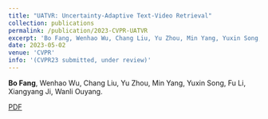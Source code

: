 ```yaml
---
title: "UATVR: Uncertainty-Adaptive Text-Video Retrieval"
collection: publications
permalink: /publication/2023-CVPR-UATVR
excerpt: 'Bo Fang, Wenhao Wu, Chang Liu, Yu Zhou, Min Yang, Yuxin Song, Fu Li, Xiangyang Ji, Wanli Ouyang.'
date: 2023-05-02
venue: 'CVPR'
info: '(CVPR23 submitted, under review)'
---
```

<b>Bo Fang</b>, Wenhao Wu, Chang Liu, Yu Zhou, Min Yang, Yuxin Song, Fu Li, Xiangyang Ji, Wanli Ouyang.

[PDF](https://arxiv.org/pdf/2301.06309.pdf)
